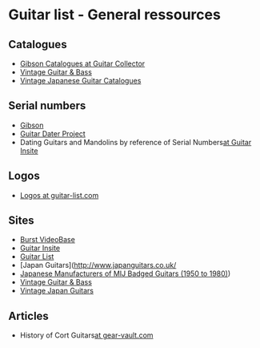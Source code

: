 # Guitar list - General ressources

## Catalogues
* [Gibson Catalogues at Guitar Collector](http://www.guitarscollector.com/gibson-catalogs.html)
* [Vintage Guitar & Bass](https://www.vintageguitarandbass.com/catalogues.php)
* [Vintage Japanese Guitar Catalogues](https://www.vintagejapanguitars.com.br/)

## Serial numbers
* [Gibson](brand/gibson.md)
* [Guitar Dater Project](https://www.guitardaterproject.org/)
* Dating Guitars and Mandolins by reference of Serial Numbers[at Guitar Insite](https://www.guitarinsite.nl/SERIENUMMERS-fgm_eng.php)

## Logos
* [Logos at guitar-list.com](https://www.guitar-list.com/logos)

## Sites
* [Burst VideoBase](https://www.burst-videobase.com/)
* [Guitar Insite](https://www.guitarinsite.nl/)
* [Guitar List](https://www.guitar-list.com/)
* [Japan Guitars](http://www.japanguitars.co.uk/
* [Japanese Manufacturers of MIJ Badged Guitars (1950 to 1980)](https://spinditty.com/instruments-gear/Japanese-Manufacturers-of-Made-In-Japan-Badged-Guitars-from-1950-to-1980))
* [Vintage Guitar & Bass](https://www.vintageguitarandbass.com/)
* [Vintage Japan Guitars](https://www.vintagejapanguitars.com.br/)

## Articles
* History of Cort Guitars[at gear-vault.com](https://gear-vault.com/history-of-cort-guitars/)
